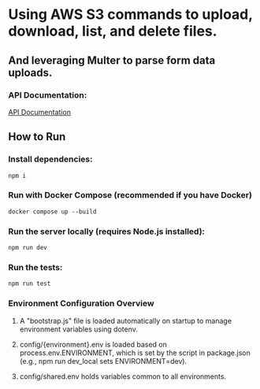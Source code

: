 # Using AWS S3 commands to upload, download, list, and delete files.
## And leveraging Multer to parse form data uploads.

### API Documentation:

[API Documentation](https://documenter.getpostman.com/view/40182356/2sB34foMGE)

## How to Run

### Install dependencies:

``` npm i ```


### Run with Docker Compose (recommended if you have Docker)

``` docker compose up --build ```

### Run the server locally (requires Node.js installed):

``` npm run dev ```


### Run the tests:

``` npm run test ```


### Environment Configuration Overview
1. A "bootstrap.js" file is loaded automatically on startup to manage environment variables using dotenv.


2. config/{environment}.env is loaded based on process.env.ENVIRONMENT, which is set by the script in package.json (e.g., npm run dev_local sets ENVIRONMENT=dev).

3. config/shared.env holds variables common to all environments.

